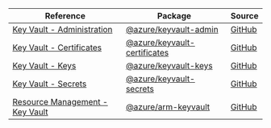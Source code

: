 | Reference | Package | Source |
|---|---|---|
|[Key Vault - Administration](keyvault-admin-readme.md)|[@azure/keyvault-admin](https://www.npmjs.com/package/@azure/keyvault-admin)|[GitHub](https://github.com/Azure/azure-sdk-for-js/blob/main/sdk/keyvault/keyvault-admin)|
|[Key Vault - Certificates](keyvault-certificates-readme.md)|[@azure/keyvault-certificates](https://www.npmjs.com/package/@azure/keyvault-certificates)|[GitHub](https://github.com/Azure/azure-sdk-for-js/blob/main/sdk/keyvault/keyvault-certificates)|
|[Key Vault - Keys](keyvault-keys-readme.md)|[@azure/keyvault-keys](https://www.npmjs.com/package/@azure/keyvault-keys)|[GitHub](https://github.com/Azure/azure-sdk-for-js/blob/main/sdk/keyvault/keyvault-keys)|
|[Key Vault - Secrets](keyvault-secrets-readme.md)|[@azure/keyvault-secrets](https://www.npmjs.com/package/@azure/keyvault-secrets)|[GitHub](https://github.com/Azure/azure-sdk-for-js/blob/main/sdk/keyvault/keyvault-secrets)|
|[Resource Management - Key Vault](arm-keyvault-readme.md)|[@azure/arm-keyvault](https://www.npmjs.com/package/@azure/arm-keyvault)|[GitHub](https://github.com/Azure/azure-sdk-for-js/blob/main/sdk/keyvault/arm-keyvault)|
